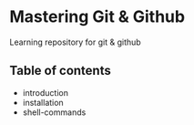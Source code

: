# Mastering Git & Github

Learning repository for git & github

## Table of contents

-   introduction
-   installation
-   shell-commands
